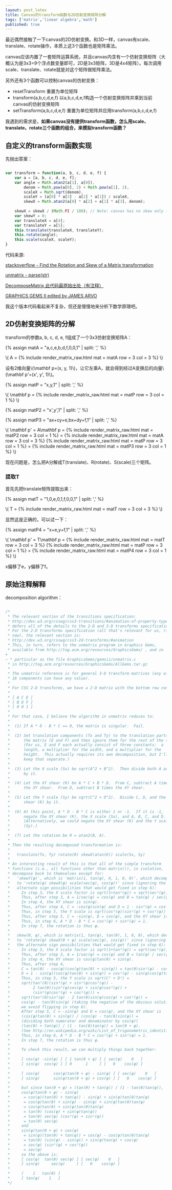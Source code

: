 ```yaml
---
layout: post_latex
title: Canvas的transform函数与2D仿射变换矩阵分解
tags: ['matrix','linear algebra','math']
published: true
---
```


最近偶然接触了一下canvas的2D仿射变换。和3D一样，canvas有scale、translate、rotate操作，本质上这3个函数也是矩阵乘法。

canvas应该内置了一套矩阵运算系统，并且canvas内含有一个仿射变换矩阵（大概认为是3x3=9个浮点数变量即可，2D是3x3矩阵，3D是4x4矩阵）。每次调用scale、translate、rotate就是对这个矩阵做矩阵乘法。

另外还有3个函数可以控制canvas的仿射变换：

- resetTransform 重置为单位矩阵
- transform(a,b,c,d,e,f) 以a,b,c,d,e,f构造一个仿射变换矩阵并乘到当前canvas的仿射变换矩阵
- setTransform(a,b,c,d,e,f) 重置为单位矩阵并应用transform(a,b,c,d,e,f)

我遇到的需求是，**如果canvas没有提供transform函数，怎么用scale、translate、rotate三个函数的组合，来模拟transform函数？**

<!--more-->

## 自定义的transform函数实现

先抛出答案：

```javascript

var transform = function(a, b, c, d, e, f) {
    var a = [a, b, c, d, e, f];
    var angle = Math.atan2(a[1], a[0]),
        denom = Math.pow(a[0], 2) + Math.pow(a[1], 2),
        scaleX = Math.sqrt(denom),
        scaleY = (a[0] * a[3] - a[2] * a[1]) / scaleX,
        skewX = Math.atan2(a[0] * a[2] + a[1] * a[3], denom);
    
    skewX = skewX / (Math.PI / 180); // Note: canvas has no skew only function!
    var skewY = 0;
    var translateX = a[4];
    var translateY = a[5];
    this.translate(translateX, translateY);
    this.rotate(angle);
    this.scale(scaleX, scaleY);
}

```

代码来源:

 [stackoverflow - Find the Rotation and Skew of a Matrix transformation
](https://stackoverflow.com/questions/5107134/find-the-rotation-and-skew-of-a-matrix-transformation/32125700#32125700)

[unmatrix - parse(str) ](https://github.com/matthewmueller/unmatrix/blob/master/index.js)

[DecomposeMatrix 此代码最原始出处（有注释）](https://hg.mozilla.org/mozilla-central/file/7cb3e9795d04/layout/style/nsStyleAnimation.cpp)

[GRAPHICS GEMS II edited by JAMES ARVO]()

我这个版本代码看起来不复杂，但还是慢慢地来分析下数学原理吧。

## 2D仿射变换矩阵的分解

transform的参数a, b, c, d, e, f组成了一个3x3仿射变换矩阵A：


{% assign matA = "a,c,e,b,d,f,0,0,1" | split: ',' %}


\\( A = {% include render_matrix_raw.html mat = matA row = 3 col = 3 %}  \\)

设有2维向量\\(\\mathbf p=(x, y, 1)\\)，让它左乘A，就会得到经过A变换后的向量\\(\\mathbf p'=(x', y', 1)\\)。


{% assign matP = "x,y,1" | split: ',' %}

\\( \\mathbf p = {% include render_matrix_raw.html mat = matP row = 3 col = 1 %}  \\)

{% assign matP2 = "x',y',1" | split: ',' %}

{% assign matP3 = "ax+cy+e,bx+dy+f,1" | split: ',' %}

\\( \\mathbf p' = A\\mathbf p  = {% include render_matrix_raw.html mat = matP2 row = 3 col = 1 %} = {% include render_matrix_raw.html mat = matA row = 3 col = 3 %} {% include render_matrix_raw.html mat = matP row = 3 col = 1 %} = {% include render_matrix_raw.html mat = matP3 row = 3 col = 1 %} \\)


现在问题是，怎么把A分解成T(translate)、R(rotate)、S(scale)三个矩阵。

### 提取T

首先先把translate矩阵提取出来：

{% assign matT = "1,0,e,0,1,f,0,0,1" | split: ',' %}


\\( T = {% include render_matrix_raw.html mat = matT row = 3 col = 3 %}  \\)

显然这是正确的，可以试一下：

{% assign matP4 = "x+e,y+f,1" | split: ',' %}

\\( \\mathbf p' = T\\mathbf p = {% include render_matrix_raw.html mat = matT row = 3 col = 3 %} {% include render_matrix_raw.html mat = matP row = 3 col = 1 %} = {% include render_matrix_raw.html mat = matP4 row = 3 col = 1 %} \\)

x偏移了e，y偏移了f。

## 原始注释解释

decomposition algorithm：

```c

/*
 * The relevant section of the transitions specification:
 * http://dev.w3.org/csswg/css3-transitions/#animation-of-property-types-
 * defers all of the details to the 2-D and 3-D transforms specifications.
 * For the 2-D transforms specification (all that's relevant for us, right
 * now), the relevant section is:
 * http://dev.w3.org/csswg/css3-2d-transforms/#animation
 * This, in turn, refers to the unmatrix program in Graphics Gems,
 * available from http://tog.acm.org/resources/GraphicsGems/ , and in
+
− * particular as the file GraphicsGems/gemsii/unmatrix.c
 * in http://tog.acm.org/resources/GraphicsGems/AllGems.tar.gz
 *
 * The unmatrix reference is for general 3-D transform matrices (any of the
 * 16 components can have any value).
 *
 * For CSS 2-D transforms, we have a 2-D matrix with the bottom row constant:
 *
 * [ A C E ]
 * [ B D F ]
 * [ 0 0 1 ]
 *
 * For that case, I believe the algorithm in unmatrix reduces to:
 *
 *  (1) If A * D - B * C == 0, the matrix is singular.  Fail.
 *
 *  (2) Set translation components (Tx and Ty) to the translation parts of
 *      the matrix (E and F) and then ignore them for the rest of the time.
 *      (For us, E and F each actually consist of three constants:  a
 *      length, a multiplier for the width, and a multiplier for the
 *      height.  This actually requires its own decomposition, but I'll
 *      keep that separate.)
 *
 *  (3) Let the X scale (Sx) be sqrt(A^2 + B^2).  Then divide both A and B
 *      by it.
 *
 *  (4) Let the XY shear (K) be A * C + B * D.  From C, subtract A times
 *      the XY shear.  From D, subtract B times the XY shear.
 *
 *  (5) Let the Y scale (Sy) be sqrt(C^2 + D^2).  Divide C, D, and the XY
 *      shear (K) by it.
 *
 *  (6) At this point, A * D - B * C is either 1 or -1.  If it is -1,
 *      negate the XY shear (K), the X scale (Sx), and A, B, C, and D.
 *      (Alternatively, we could negate the XY shear (K) and the Y scale
 *      (Sy).)
 *
 *  (7) Let the rotation be R = atan2(B, A).
 *
 * Then the resulting decomposed transformation is:
 *
 *   translate(Tx, Ty) rotate(R) skewX(atan(K)) scale(Sx, Sy)
 *
 * An interesting result of this is that all of the simple transform
 * functions (i.e., all functions other than matrix()), in isolation,
 * decompose back to themselves except for:
 *   'skewY(φ)', which is 'matrix(1, tan(φ), 0, 1, 0, 0)', which decomposes
 *   to 'rotate(φ) skewX(φ) scale(sec(φ), cos(φ))' since (ignoring the
 *   alternate sign possibilities that would get fixed in step 6):
 *     In step 3, the X scale factor is sqrt(1+tan²(φ)) = sqrt(sec²(φ)) = sec(φ).
 *     Thus, after step 3, A = 1/sec(φ) = cos(φ) and B = tan(φ) / sec(φ) = sin(φ).
 *     In step 4, the XY shear is sin(φ).
 *     Thus, after step 4, C = -cos(φ)sin(φ) and D = 1 - sin²(φ) = cos²(φ).
 *     Thus, in step 5, the Y scale is sqrt(cos²(φ)(sin²(φ) + cos²(φ)) = cos(φ).
 *     Thus, after step 5, C = -sin(φ), D = cos(φ), and the XY shear is tan(φ).
 *     Thus, in step 6, A * D - B * C = cos²(φ) + sin²(φ) = 1.
 *     In step 7, the rotation is thus φ.
 *
 *   skew(θ, φ), which is matrix(1, tan(φ), tan(θ), 1, 0, 0), which decomposes
 *   to 'rotate(φ) skewX(θ + φ) scale(sec(φ), cos(φ))' since (ignoring
 *   the alternate sign possibilities that would get fixed in step 6):
 *     In step 3, the X scale factor is sqrt(1+tan²(φ)) = sqrt(sec²(φ)) = sec(φ).
 *     Thus, after step 3, A = 1/sec(φ) = cos(φ) and B = tan(φ) / sec(φ) = sin(φ).
 *     In step 4, the XY shear is cos(φ)tan(θ) + sin(φ).
 *     Thus, after step 4,
 *     C = tan(θ) - cos(φ)(cos(φ)tan(θ) + sin(φ)) = tan(θ)sin²(φ) - cos(φ)sin(φ)
 *     D = 1 - sin(φ)(cos(φ)tan(θ) + sin(φ)) = cos²(φ) - sin(φ)cos(φ)tan(θ)
 *     Thus, in step 5, the Y scale is sqrt(C² + D²) =
 *     sqrt(tan²(θ)(sin⁴(φ) + sin²(φ)cos²(φ)) -
 *          2 tan(θ)(sin³(φ)cos(φ) + sin(φ)cos³(φ)) +
 *          (sin²(φ)cos²(φ) + cos⁴(φ))) =
 *     sqrt(tan²(θ)sin²(φ) - 2 tan(θ)sin(φ)cos(φ) + cos²(φ)) =
 *     cos(φ) - tan(θ)sin(φ) (taking the negative of the obvious solution so
 *     we avoid flipping in step 6).
 *     After step 5, C = -sin(φ) and D = cos(φ), and the XY shear is
 *     (cos(φ)tan(θ) + sin(φ)) / (cos(φ) - tan(θ)sin(φ)) =
 *     (dividing both numerator and denominator by cos(φ))
 *     (tan(θ) + tan(φ)) / (1 - tan(θ)tan(φ)) = tan(θ + φ).
 *     (See http://en.wikipedia.org/wiki/List_of_trigonometric_identities .)
 *     Thus, in step 6, A * D - B * C = cos²(φ) + sin²(φ) = 1.
 *     In step 7, the rotation is thus φ.
 *
 *     To check this result, we can multiply things back together:
 *
 *     [ cos(φ) -sin(φ) ] [ 1 tan(θ + φ) ] [ sec(φ)    0   ]
 *     [ sin(φ)  cos(φ) ] [ 0      1     ] [   0    cos(φ) ]
 *
 *     [ cos(φ)      cos(φ)tan(θ + φ) - sin(φ) ] [ sec(φ)    0   ]
 *     [ sin(φ)      sin(φ)tan(θ + φ) + cos(φ) ] [   0    cos(φ) ]
 *
 *     but since tan(θ + φ) = (tan(θ) + tan(φ)) / (1 - tan(θ)tan(φ)),
 *     cos(φ)tan(θ + φ) - sin(φ)
 *      = cos(φ)(tan(θ) + tan(φ)) - sin(φ) + sin(φ)tan(θ)tan(φ)
 *      = cos(φ)tan(θ) + sin(φ) - sin(φ) + sin(φ)tan(θ)tan(φ)
 *      = cos(φ)tan(θ) + sin(φ)tan(θ)tan(φ)
 *      = tan(θ) (cos(φ) + sin(φ)tan(φ))
 *      = tan(θ) sec(φ) (cos²(φ) + sin²(φ))
 *      = tan(θ) sec(φ)
 *     and
 *     sin(φ)tan(θ + φ) + cos(φ)
 *      = sin(φ)(tan(θ) + tan(φ)) + cos(φ) - cos(φ)tan(θ)tan(φ)
 *      = tan(θ) (sin(φ) - sin(φ)) + sin(φ)tan(φ) + cos(φ)
 *      = sec(φ) (sin²(φ) + cos²(φ))
 *      = sec(φ)
 *     so the above is:
 *     [ cos(φ)  tan(θ) sec(φ) ] [ sec(φ)    0   ]
 *     [ sin(φ)     sec(φ)     ] [   0    cos(φ) ]
 *
 *     [    1   tan(θ) ]
 *     [ tan(φ)    1   ]
 */

```